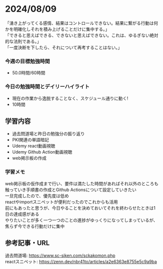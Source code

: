 # 2024/08/09
「湧き上がってくる感情、結果はコントロールできない。結果に繋がる行動は何かを明確化しそれを積み上げることだけに集中する。」  
「できると思えばできる、できないと思えばできない。これは、ゆるぎない絶対的な法則である。」  
「一度決断を下したら、それについて再考することはない。」  
### 今週の目標勉強時間
- 50.0時間/60時間

### 今日の勉強時間とデイリーハイライト
- 現在の作業から逸脱することなく、スケジュール通りに動く!
- 10時間

## 学習内容
- 過去問道場と昨日の勉強分の振り返り
- PKI関連の単語暗記
- Udemy react動画視聴
- Udemy Github Action動画視聴
- web掲示板の作成

### 学習メモ
web掲示板の仮作成まで行い、要件は満たした時間があればそれ以外のところも触っていき手順書の作成とGithub Actionsについて設定していきたい  
一旦完成したので、優先度は低め  
reactやimportスニペットが便利だったのでこれからも活用  
前にもあったと思うが、今日やることを決めておいてそれを終わらせたときは1日の達成感がある  
やりたいことが多く一つ一つのことの進捗がゆっくりになってしまっているが、焦らず今できる行動だけに集中  
## 参考記事・URL
過去問道場: <https://www.sc-siken.com/sckakomon.php>  
reactスニペット: <https://zenn.dev/nbr41to/articles/a2e6363e8755e5c9a9ba>  
